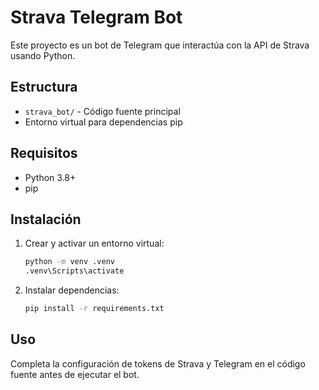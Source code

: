 # Strava Telegram Bot

Este proyecto es un bot de Telegram que interactúa con la API de Strava usando Python.

## Estructura
- `strava_bot/` - Código fuente principal
- Entorno virtual para dependencias pip

## Requisitos
- Python 3.8+
- pip

## Instalación
1. Crear y activar un entorno virtual:
   ```cmd
   python -m venv .venv
   .venv\Scripts\activate
   ```
2. Instalar dependencias:
   ```cmd
   pip install -r requirements.txt
   ```

## Uso
Completa la configuración de tokens de Strava y Telegram en el código fuente antes de ejecutar el bot.
